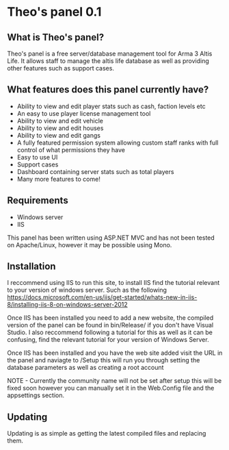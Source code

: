 # Theo's panel 0.1

## What is Theo's panel?

Theo's panel is a free server/database management tool for Arma 3 Altis Life. It allows staff to manage the altis life database as well as providing other features such as support cases.

## What features does this panel currently have?


* Ability to view and edit player stats such as cash, faction levels etc
* An easy to use player license management tool
* Ability to view and edit vehicle
* Ability to view and edit houses
* Ability to view and edit gangs
* A fully featured permission system allowing custom staff ranks with full control of what permissions they have
* Easy to use UI
* Support cases
* Dashboard containing server stats such as total players
* Many more features to come!

## Requirements

* Windows server
* IIS

This panel has been written using ASP.NET MVC and has not been tested on Apache/Linux, however it may be possible using Mono.

## Installation

I reccommend using IIS to run this site, to install IIS find the tutorial relevant to your version of windows server. Such as the following https://docs.microsoft.com/en-us/iis/get-started/whats-new-in-iis-8/installing-iis-8-on-windows-server-2012

Once IIS has been installed you need to add a new website, the compiled version of the panel can be found in bin/Release/ if you don't have Visual Studio. I also reccommend following a tutorial for this as well as it can be confusing, find the relevant tutorial for your version of Windows Server.

Once IIS has been installed and you have the web site added visit the URL in the panel and naviagte to /Setup this will run you through setting the database parameters as well as creating a root account

NOTE - Currently the community name will not be set after setup this will be fixed soon however you can manually set it in the Web.Config file and the appsettings section.
## Updating

Updating is as simple as getting the latest compiled files and replacing them.
